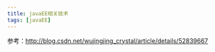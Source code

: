 ```yaml
---
title: javaEE相关技术
tags: [javaEE]
---
```


参考：http://blog.csdn.net/wujingjing_crystal/article/details/52839667